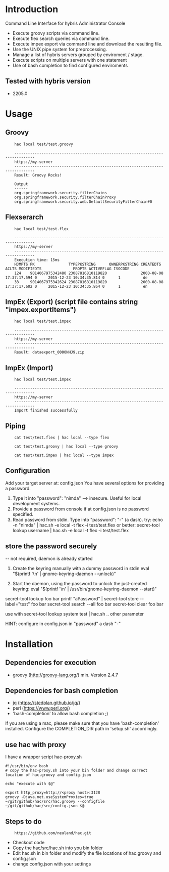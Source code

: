 # Introduction
Command Line Interface for hybris Administrator Console
- Execute groovy scripts via command line.
- Execute flex search queries via command line.
- Execute impex export via command line and download the resulting file.
- Use the UNIX pipe system for preprocessing.
- Manage a list of hybris servers grouped by enviroment / stage.
- Execute scripts on multiple servers with one statement
- Use of bash completion to find configured enviroments

## Tested with hybris version

* 2205.0

# Usage
## Groovy
```
    hac local test/test.groovy
```
```
    -------------------------------------------------------------------------------
    https://my-server
    -------------------------------------------------------------------------------
    Result: Groovy Rocks!

    Output
    ------
    org.springframework.security.filterChains
    org.springframework.security.filterChainProxy
    org.springframework.security.web.DefaultSecurityFilterChain#0
```
## Flexserarch
```
    hac local test/test.flex
```
```
    -------------------------------------------------------------------------------
    https://my-server
    -------------------------------------------------------------------------------
    Execution time: 15ms
    HJMPTS PK               TYPEPKSTRING      OWNERPKSTRING CREATEDTS               ACLTS MODIFIEDTS              PROPTS ACTIVEFLAG ISOCODE 
    124    9014067975342480 23087816810119820               2000-08-08 17:37:17.594 0     2015-12-23 10:34:35.814 0      1          de      
    33     9014067975342624 23087816810119820               2000-08-08 17:37:17.602 0     2015-12-23 10:34:35.864 0      1          en      
```
## ImpEx (Export) (script file contains string "impex.exportItems")
```
    hac local test/test.impex
```
```
    -------------------------------------------------------------------------------
    https://my-server
    -------------------------------------------------------------------------------
    Result: dataexport_0000NHJ9.zip
```
## ImpEx (Import)
```
    hac local test/test.impex
```
```
    -------------------------------------------------------------------------------
    https://my-server
    -------------------------------------------------------------------------------
    Import finished successfully
```

## Piping
```
    cat test/test.flex | hac local --type flex
```
```
    cat test/test.groovy | hac local --type groovy
```
```
    cat test/test.impex | hac local --type impex
```


## Configuration

Add your target server at: config.json
You have several options for providing a password.

1) Type it into "password": "nimda" --> insecure. Useful for local development systems.
2) Provide a password from console if at config.json is no password specified.
3) Read password from stdin. Type into "password": "-" (a dash).
try: echo -n "nimda" | hac.sh -e local -t flex -i test/test.flex
or better: secret-tool lookup username <aUserName> | hac.sh -e local -t flex -i test/test.flex

## store the password securely

-- not required, daemon is already started
1. Create the keyring manually with a dummy password in stdin
eval "$(printf '\n' | gnome-keyring-daemon --unlock)"

2. Start the daemon, using the password to unlock the just-created keyring:
eval "$(printf '\n' | /usr/bin/gnome-keyring-daemon --start)"


secret-tool lookup foo bar
printf "aPassword" | secret-tool store --label="test" foo bar
secret-tool search --all foo bar
secret-tool clear foo bar

use with
secret-tool lookup system test | hac.sh .. other parameter

HINT: configure in config.json in "password" a dash "-"


# Installation
## Dependencies for execution
 - groovy (http://groovy-lang.org/) min. Version 2.4.7
 
## Dependencies for bash completion
 - jq (https://stedolan.github.io/jq/) 
 - perl (https://www.perl.org/)
 - 'bash-completion' to allow bash completion ;)

If you are using a mac, please make sure that you have 'bash-completion' installed.
Configure the COMPLETION_DIR path in 'setup.sh' accordingly.

## use hac with proxy

I have a wrapper script hac-proxy.sh
```
#!/usr/bin/env bash
# copy the hac-proxy.sh into your bin folder and change correct location of hac.groovy and config.json

echo "execute with $@"

export http_proxy=http://<proxy host>:3128
groovy -Djava.net.useSystemProxies=true ~/git/github/hac/src/hac.groovy --configfile ~/git/github/hac/src/config.json $@

```


## Steps to do
```
    https://github.com/neuland/hac.git
```

* Checkout code
* Copy the hac/src/hac.sh into you bin folder
* Edit hac.sh in bin folder and modify the file locations of hac.groovy and config.json
* change config.json with your settings
